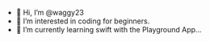 - 👋 Hi, I’m @waggy23
- 👀 I’m interested in coding for beginners.
- 🌱 I’m currently learning swift with the Playground App...

<!---
waggy23/waggy23 is a ✨ special ✨ repository because its `README.md` (this file) appears on your GitHub profile.
You can click the Preview link to take a look at your changes.
--->

